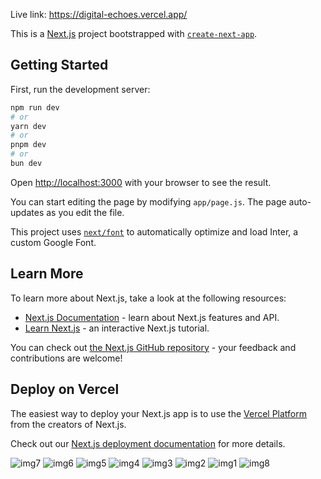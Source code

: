 Live link: https://digital-echoes.vercel.app/


This is a [Next.js](https://nextjs.org/) project bootstrapped with [`create-next-app`](https://github.com/vercel/next.js/tree/canary/packages/create-next-app).

## Getting Started

First, run the development server:

```bash
npm run dev
# or
yarn dev
# or
pnpm dev
# or
bun dev
```

Open [http://localhost:3000](http://localhost:3000) with your browser to see the result.

You can start editing the page by modifying `app/page.js`. The page auto-updates as you edit the file.

This project uses [`next/font`](https://nextjs.org/docs/basic-features/font-optimization) to automatically optimize and load Inter, a custom Google Font.

## Learn More

To learn more about Next.js, take a look at the following resources:

- [Next.js Documentation](https://nextjs.org/docs) - learn about Next.js features and API.
- [Learn Next.js](https://nextjs.org/learn) - an interactive Next.js tutorial.

You can check out [the Next.js GitHub repository](https://github.com/vercel/next.js/) - your feedback and contributions are welcome!

## Deploy on Vercel

The easiest way to deploy your Next.js app is to use the [Vercel Platform](https://vercel.com/new?utm_medium=default-template&filter=next.js&utm_source=create-next-app&utm_campaign=create-next-app-readme) from the creators of Next.js.

Check out our [Next.js deployment documentation](https://nextjs.org/docs/deployment) for more details.

![img7](https://github.com/user-attachments/assets/cac4bfba-de72-4e8a-8bd3-04535ded1543)
![img6](https://github.com/user-attachments/assets/1df590c8-fbcd-42ae-94c7-8dc9ea6687aa)
![img5](https://github.com/user-attachments/assets/31e6202b-9e6d-4eca-83a6-272bfecd93e0)
![img4](https://github.com/user-attachments/assets/d2fb6db1-a50a-497b-b15d-66b273511d6c)
![img3](https://github.com/user-attachments/assets/0b69cdcc-57d9-4bd2-9fd2-7ee302ef022a)
![img2](https://github.com/user-attachments/assets/2eb524f0-3a96-44d6-b537-d28628c96058)
![img1](https://github.com/user-attachments/assets/cc17742d-042a-427d-bb54-9303bb43b1b6)
![img8](https://github.com/user-attachments/assets/34ba0bc3-8092-4cf2-8a17-c80f711a0198)




